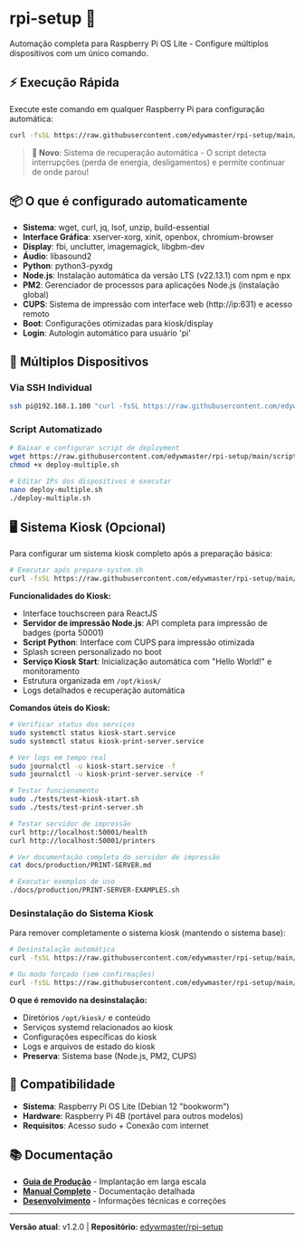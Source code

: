 # rpi-setup 🚀

Automação completa para Raspberry Pi OS Lite - Configure múltiplos dispositivos com um único comando.

## ⚡ Execução Rápida

Execute este comando em qualquer Raspberry Pi para configuração automática:

```bash
curl -fsSL https://raw.githubusercontent.com/edywmaster/rpi-setup/main/prepare-system.sh | sudo bash
```

> **🔄 Novo**: Sistema de recuperação automática - O script detecta interrupções (perda de energia, desligamentos) e permite continuar de onde parou!

## 📦 O que é configurado automaticamente

- **Sistema**: wget, curl, jq, lsof, unzip, build-essential
- **Interface Gráfica**: xserver-xorg, xinit, openbox, chromium-browser
- **Display**: fbi, unclutter, imagemagick, libgbm-dev
- **Áudio**: libasound2
- **Python**: python3-pyxdg
- **Node.js**: Instalação automática da versão LTS (v22.13.1) com npm e npx
- **PM2**: Gerenciador de processos para aplicações Node.js (instalação global)
- **CUPS**: Sistema de impressão com interface web (http://ip:631) e acesso remoto
- **Boot**: Configurações otimizadas para kiosk/display
- **Login**: Autologin automático para usuário 'pi'

## 📱 Múltiplos Dispositivos

### Via SSH Individual

```bash
ssh pi@192.168.1.100 "curl -fsSL https://raw.githubusercontent.com/edywmaster/rpi-setup/main/prepare-system.sh | sudo bash"
```

### Script Automatizado

```bash
# Baixar e configurar script de deployment
wget https://raw.githubusercontent.com/edywmaster/rpi-setup/main/scripts/deploy-multiple.sh
chmod +x deploy-multiple.sh

# Editar IPs dos dispositivos e executar
nano deploy-multiple.sh
./deploy-multiple.sh
```

## 🖥️ Sistema Kiosk (Opcional)

Para configurar um sistema kiosk completo após a preparação básica:

```bash
# Executar após prepare-system.sh
curl -fsSL https://raw.githubusercontent.com/edywmaster/rpi-setup/main/scripts/setup-kiosk.sh | sudo bash
```

**Funcionalidades do Kiosk:**

- Interface touchscreen para ReactJS
- **Servidor de impressão Node.js**: API completa para impressão de badges (porta 50001)
- **Script Python**: Interface com CUPS para impressão otimizada
- Splash screen personalizado no boot
- **Serviço Kiosk Start**: Inicialização automática com "Hello World!" e monitoramento
- Estrutura organizada em `/opt/kiosk/`
- Logs detalhados e recuperação automática

**Comandos úteis do Kiosk:**

```bash
# Verificar status dos serviços
sudo systemctl status kiosk-start.service
sudo systemctl status kiosk-print-server.service

# Ver logs em tempo real
sudo journalctl -u kiosk-start.service -f
sudo journalctl -u kiosk-print-server.service -f

# Testar funcionamento
sudo ./tests/test-kiosk-start.sh
sudo ./tests/test-print-server.sh

# Testar servidor de impressão
curl http://localhost:50001/health
curl http://localhost:50001/printers

# Ver documentação completa do servidor de impressão
cat docs/production/PRINT-SERVER.md

# Executar exemplos de uso
./docs/production/PRINT-SERVER-EXAMPLES.sh
```

### Desinstalação do Sistema Kiosk

Para remover completamente o sistema kiosk (mantendo o sistema base):

```bash
# Desinstalação automática
curl -fsSL https://raw.githubusercontent.com/edywmaster/rpi-setup/main/dist/kiosk/scripts/uninstall.sh | sudo bash

# Ou modo forçado (sem confirmações)
curl -fsSL https://raw.githubusercontent.com/edywmaster/rpi-setup/main/dist/kiosk/scripts/uninstall.sh | sudo bash -s -- --force
```

**O que é removido na desinstalação:**

- Diretórios `/opt/kiosk/` e conteúdo
- Serviços systemd relacionados ao kiosk
- Configurações específicas do kiosk
- Logs e arquivos de estado do kiosk
- **Preserva**: Sistema base (Node.js, PM2, CUPS)

## 🎯 Compatibilidade

- **Sistema**: Raspberry Pi OS Lite (Debian 12 "bookworm")
- **Hardware**: Raspberry Pi 4B (portável para outros modelos)
- **Requisitos**: Acesso sudo + Conexão com internet

## 📚 Documentação

- **[Guia de Produção](docs/production/DEPLOYMENT.md)** - Implantação em larga escala
- **[Manual Completo](docs/production/PREPARE-SYSTEM.md)** - Documentação detalhada
- **[Desenvolvimento](docs/development/)** - Informações técnicas e correções

---

**Versão atual**: v1.2.0 | **Repositório**: [edywmaster/rpi-setup](https://github.com/edywmaster/rpi-setup)
